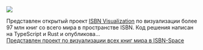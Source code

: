 <!--2025-02-02 05:50:18-->
<div class="yb">
  <div class="rss smaller1 habr"><img src="https://habrastorage.org/getpro/habr/upload_files/b9b/8c3/661/b9b8c36616e849b0c1b44976b9c80b96.png" /><p>Представлен открытый проект <a href="https://phiresky.github.io/isbn-visualization/" rel="noopener noreferrer nofollow">ISBN Visualization</a> по визуализации более 97 млн книг со всего мира в пространстве ISBN. Код решения написан на TypeScript и Rust и опубликова... <br><a class="light" href="https://habr.com/ru/news/878714/?utm_source=habrahabr&utm_medium=rss&utm_campaign=878714">Представлен проект по визуализации всех книг мира в ISBN-Space</a></div>
</div>
